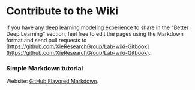 # Contribute to the Wiki

If you have any deep learning modeling experience to share in the "Better Deep Learning" section, feel free to edit the pages using the Markdown format and send pull requests to [https://github.com/XieResearchGroup/Lab-wiki-Gitbook](https://github.com/XieResearchGroup/Lab-wiki-Gitbook).

### Simple Markdown tutorial

Website: [GitHub Flavored Markdown](https://guides.github.com/features/mastering-markdown/).

